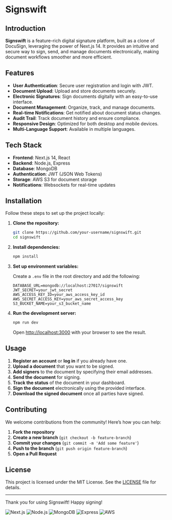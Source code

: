 # Signswift



## Introduction

**Signswift** is a feature-rich digital signature platform, built as a clone of DocuSign, leveraging the power of Next.js 14. It provides an intuitive and secure way to sign, send, and manage documents electronically, making document workflows smoother and more efficient.

## Features

- **User Authentication**: Secure user registration and login with JWT.
- **Document Upload**: Upload and store documents securely.
- **Electronic Signatures**: Sign documents digitally with an easy-to-use interface.
- **Document Management**: Organize, track, and manage documents.
- **Real-time Notifications**: Get notified about document status changes.
- **Audit Trail**: Track document history and ensure compliance.
- **Responsive Design**: Optimized for both desktop and mobile devices.
- **Multi-Language Support**: Available in multiple languages.

## Tech Stack

- **Frontend**: Next.js 14, React
- **Backend**: Node.js, Express
- **Database**: MongoDB
- **Authentication**: JWT (JSON Web Tokens)
- **Storage**: AWS S3 for document storage
- **Notifications**: Websockets for real-time updates

## Installation

Follow these steps to set up the project locally:

1. **Clone the repository:**

   ```bash
   git clone https://github.com/your-username/signswift.git
   cd signswift
   ```

2. **Install dependencies:**

   ```bash
   npm install
   ```

3. **Set up environment variables:**

   Create a `.env` file in the root directory and add the following:

   ```env
   DATABASE_URL=mongodb://localhost:27017/signswift
   JWT_SECRET=your_jwt_secret
   AWS_ACCESS_KEY_ID=your_aws_access_key_id
   AWS_SECRET_ACCESS_KEY=your_aws_secret_access_key
   S3_BUCKET_NAME=your_s3_bucket_name
   ```

4. **Run the development server:**

   ```bash
   npm run dev
   ```

   Open [http://localhost:3000](http://localhost:3000) with your browser to see the result.

## Usage

1. **Register an account** or **log in** if you already have one.
2. **Upload a document** that you want to be signed.
3. **Add signers** to the document by specifying their email addresses.
4. **Send the document** for signing.
5. **Track the status** of the document in your dashboard.
6. **Sign the document** electronically using the provided interface.
7. **Download the signed document** once all parties have signed.

## Contributing

We welcome contributions from the community! Here’s how you can help:

1. **Fork the repository**
2. **Create a new branch** (`git checkout -b feature-branch`)
3. **Commit your changes** (`git commit -m 'Add some feature'`)
4. **Push to the branch** (`git push origin feature-branch`)
5. **Open a Pull Request**

## License

This project is licensed under the MIT License. See the [LICENSE](LICENSE) file for details.


---

Thank you for using Signswift! Happy signing!

![Next.js](https://img.shields.io/badge/Next.js-14.0.0-blue)
![Node.js](https://img.shields.io/badge/Node.js-14.17.0-green)
![MongoDB](https://img.shields.io/badge/MongoDB-4.4.6-brightgreen)
![Express](https://img.shields.io/badge/Express-4.17.1-lightgrey)
![AWS](https://img.shields.io/badge/AWS-S3-orange)
